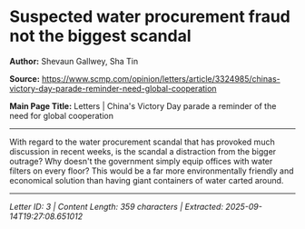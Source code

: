 # Suspected water procurement fraud not the biggest scandal

**Author:** Shevaun Gallwey, Sha Tin

**Source:** https://www.scmp.com/opinion/letters/article/3324985/chinas-victory-day-parade-reminder-need-global-cooperation

**Main Page Title:** Letters | China's Victory Day parade a reminder of the need for global cooperation

---

With regard to the water procurement scandal that has provoked much discussion in recent weeks, is the scandal a distraction from the bigger outrage? Why doesn't the government simply equip offices with water filters on every floor? This would be a far more environmentally friendly and economical solution than having giant containers of water carted around.

---

*Letter ID: 3 | Content Length: 359 characters | Extracted: 2025-09-14T19:27:08.651012*
